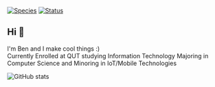 [![Species](https://img.shields.io/badge/Species-Homo_sapiens-success?style=flat-square&logo=mailchimp&logoColor=white)](https://en.wikipedia.org/wiki/Homo_sapiens)
[![Status](https://img.shields.io/badge/Status-Stable-success?style=flat-square&logo=gravatar&logoColor=white)](https://en.wikipedia.org/wiki/Life)

## Hi 👋  
I'm Ben and I make cool things :)
<br/>
Currently Enrolled at QUT studying Information Technology Majoring in Computer Science and Minoring in IoT/Mobile Technologies

![GitHub stats](https://github-readme-stats.vercel.app/api?username=ben-S-lgtm&show_icons=true&theme=radical)
<!--
**ben-S-lgtm/ben-S-lgtm** is a ✨ _special_ ✨ repository because its `README.md` (this file) appears on your GitHub profile.

Here are some ideas to get you started:

- 🔭 I’m currently working on cool stuff
- 🌱 I’m currently learning ...
- 👯 I’m looking to collaborate on ...
- 🤔 I’m looking for help with ...
- 💬 Ask me about ...
- 📫 How to reach me: ...
- 😄 Pronouns: ...
- ⚡ Fun fact: ...
-->
